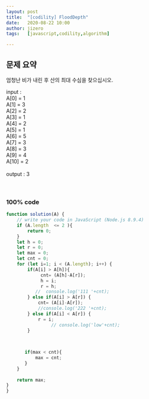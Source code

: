 ```yaml
---
layout: post
title:  "[codility] FloodDepth"
date:   2020-08-22 10:00
author: jizero
tags:	[javascript,codility,algorithm]

---
```


## 문제 요약
엄청난 비가 내린 후 산의 최대 수심을 찾으십시오.
<br />

input :    <br />
    A[0] = 1 <br />
    A[1] = 3 <br />
    A[2] = 2 <br />
    A[3] = 1 <br />
    A[4] = 2 <br />
    A[5] = 1 <br />
    A[6] = 5 <br />
    A[7] = 3 <br />
    A[8] = 3 <br />
    A[9] = 4 <br />
    A[10] = 2 <br />
<br />
output : 3 <br />
<br /><br />

### 100% code 
```javascript
function solution(A) {
    // write your code in JavaScript (Node.js 8.9.4)
    if (A.length  <= 2 ){
        return 0;
    }
    let h = 0;
    let r = 0;
    let max = 0;
    let cnt = 0;
    for (let i=1; i < (A.length); i++) {
        if(A[i] > A[h]){
             cnt= (A[h]-A[r]);
             h = i;
             r = h;
           //  console.log('111 '+cnt);
        } else if(A[i] > A[r]) {
            cnt= (A[i]-A[r]);
            //console.log('222 '+cnt);
        } else if(A[i] < A[r]) {            
            r = i;
                 // console.log('low'+cnt);
        } 
        

        
       if(max < cnt){
           max = cnt;
       }
    }
    
    return max;
}
}
```

